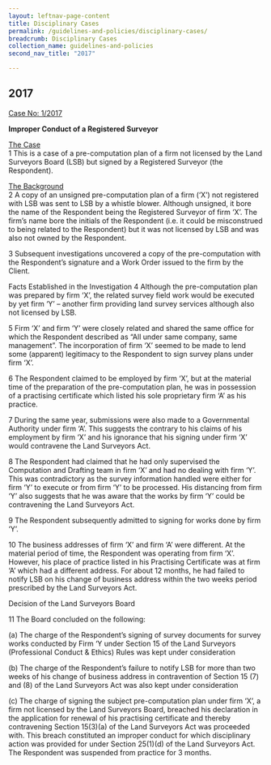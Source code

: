 ```yaml
---
layout: leftnav-page-content
title: Disciplinary Cases
permalink: /guidelines-and-policies/disciplinary-cases/
breadcrumb: Disciplinary Cases
collection_name: guidelines-and-policies
second_nav_title: "2017"

---
```


2017
---
<u>Case No: 1/2017</u><br>

**Improper Conduct of a Registered Surveyor**<br>

<u>The Case</u><br> 
1 This is a case of a pre-computation plan of a firm not licensed by the Land Surveyors Board (LSB) but signed by a Registered Surveyor (the Respondent).<br>

<u>The Background</u><br> 
2 A copy of an unsigned pre-computation plan of a firm (‘X’) not registered with LSB was sent to LSB by a whistle blower. Although unsigned, it bore the name of the Respondent being the Registered Surveyor of firm ‘X’. The firm’s name bore the initials of the Respondent (i.e. it could be misconstrued to being related to the Respondent) but it was not licensed by LSB and was also not owned by the Respondent.<br>

3 Subsequent investigations uncovered a copy of the pre-computation with the Respondent’s signature and a Work Order issued to the firm by the Client.<br>

Facts Established in the Investigation 
4 Although the pre-computation plan was prepared by firm ‘X’, the related survey field work would be executed by yet firm ‘Y’ – another firm providing land survey services although also not licensed by LSB.

 

5 Firm ‘X’ and firm ‘Y’ were closely related and shared the same office for which the Respondent described as “All under same company, same management”. The incorporation of firm ‘X’ seemed to be made to lend some (apparent) legitimacy to the Respondent to sign survey plans under firm ‘X’.

 

6 The Respondent claimed to be employed by firm ‘X’, but at the material time of the preparation of the pre-computation plan, he was in possession of a practising certificate which listed his sole proprietary firm ‘A’ as his practice.

 

7 During the same year, submissions were also made to a Governmental Authority under firm ‘A’. This suggests the contrary to his claims of his employment by firm ‘X’ and his ignorance that his signing under firm ‘X’ would contravene the Land Surveyors Act.

 

8 The Respondent had claimed that he had only supervised the Computation and Drafting team in firm ‘X’ and had no dealing with firm ‘Y’. This was contradictory as the survey information handled were either for firm ‘Y’ to execute or from firm ‘Y’ to be processed. His distancing from firm ‘Y’ also suggests that he was aware that the works by firm ‘Y’ could be contravening the Land Surveyors Act.

 

9 The Respondent subsequently admitted to signing for works done by firm ‘Y’.

 

10 The business addresses of firm ‘X’ and firm ‘A’ were different. At the material period of time, the Respondent was operating from firm ‘X’. However, his place of practice listed in his Practising Certificate was at firm ‘A’ which had a different address. For about 12 months, he had failed to notify LSB on his change of business address within the two weeks period prescribed by the Land Surveyors Act.


Decision of the Land Surveyors Board

11 The Board concluded on the following:

(a) The charge of the Respondent’s signing of survey documents for survey works conducted by Firm ‘Y under Section 15 of the Land Surveyors (Professional Conduct & Ethics) Rules was kept under consideration

 

(b) The charge of the Respondent’s failure to notify LSB for more than two weeks of his change of business address in contravention of Section 15 (7) and (8) of the Land Surveyors Act was also kept under consideration

 

(c) The charge of signing the subject pre-computation plan under firm ‘X’, a firm not licensed by the Land Surveyors Board, breached his declaration in the application for renewal of his practising certificate and thereby contravening Section 15(3)(a) of the Land Surveyors Act was proceeded with. This breach constituted an improper conduct for which disciplinary action was provided for under Section 25(1)(d) of the Land Surveyors Act. The Respondent was suspended from practice for 3 months.
